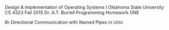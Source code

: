 Design & Implementation of Operating Systems I
Oklahoma State University
CS 4323
Fall 2015
Dr. A.T. Burrell
Programming Homework ONE

Bi-Directional Communication with Named Pipes in Unix